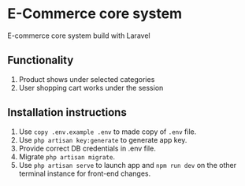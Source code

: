 # E-Commerce core system
E-commerce core system build with Laravel 
## Functionality
1. Product shows under selected categories 
2. User shopping cart works under the session
## Installation instructions
1. Use ```copy .env.example .env``` to made copy of ```.env``` file.
2. Use ```php artisan key:generate``` to generate app key.
3. Provide correct DB credentials in .env file.
4. Migrate ```php artisan migrate```.
5. Use ```php artisan serve``` to launch app and ```npm run dev``` on the other terminal instance for front-end changes.
